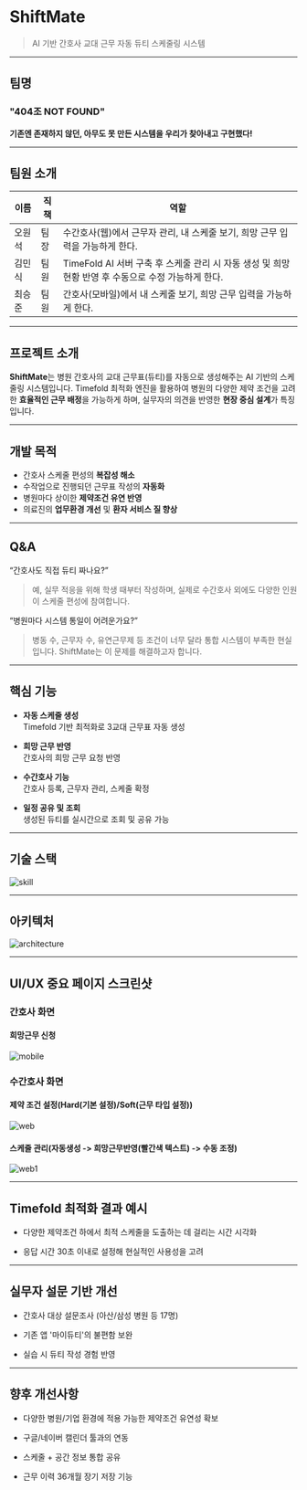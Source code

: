 # ShiftMate
> AI 기반 간호사 교대 근무 자동 듀티 스케줄링 시스템

---
## 팀명
### "404조 NOT FOUND"
**기존엔 존재하지 않던, 아무도 못 만든 시스템을 우리가 찾아내고 구현했다!**

---

## 팀원 소개
|이름|직책|역할|
|---------|---------|-----|
|오원석|팀장|수간호사(웹)에서 근무자 관리, 내 스케줄 보기, 희망 근무 입력을 가능하게 한다.|
|김민식|팀원|TimeFold AI 서버 구축 후 스케줄 관리 시 자동 생성 및 희망 현황 반영 후 수동으로 수정 가능하게 한다.|
|최승준|팀원|간호사(모바일)에서 내 스케줄 보기, 희망 근무 입력을 가능하게 한다.|

---

## 프로젝트 소개

**ShiftMate**는 병원 간호사의 교대 근무표(듀티)를 자동으로 생성해주는 AI 기반의 스케줄링 시스템입니다. Timefold 최적화 엔진을 활용하여 병원의 다양한 제약 조건을 고려한 **효율적인 근무 배정**을 가능하게 하며, 실무자의 의견을 반영한 **현장 중심 설계**가 특징입니다.

---

## 개발 목적

- 간호사 스케줄 편성의 **복잡성 해소**
- 수작업으로 진행되던 근무표 작성의 **자동화**
- 병원마다 상이한 **제약조건 유연 반영**
- 의료진의 **업무환경 개선** 및 **환자 서비스 질 향상**

---
## Q&A
“간호사도 직접 듀티 짜나요?”
> 예, 실무 적응을 위해 학생 때부터 작성하며, 실제로 수간호사 외에도 다양한 인원이 스케줄 편성에 참여합니다.

“병원마다 시스템 통일이 어려운가요?”
> 병동 수, 근무자 수, 유연근무제 등 조건이 너무 달라 통합 시스템이 부족한 현실입니다. ShiftMate는 이 문제를 해결하고자 합니다.

---
## 핵심 기능

-  **자동 스케줄 생성**  
  Timefold 기반 최적화로 3교대 근무표 자동 생성  

-  **희망 근무 반영**  
  간호사의 희망 근무 요청 반영  

-  **수간호사 기능**  
  간호사 등록, 근무자 관리, 스케줄 확정  

-  **일정 공유 및 조회**  
  생성된 듀티를 실시간으로 조회 및 공유 가능  

---
## 기술 스택
![skill](./assets/skill.png)


---
## 아키텍처
![architecture](./assets/architecture.png)

---
## UI/UX 중요 페이지 스크린샷

### 간호사 화면
#### 희망근무 신청
![mobile](./assets/mobile.png)

### 수간호사 화면
#### 제약 조건 설정(Hard(기본 설정)/Soft(근무 타입 설정))
![web](./assets/web.png)
#### 스케줄 관리(자동생성 -> 희망근무반영(빨간색 텍스트) -> 수동 조정)
![web1](./assets/web1.png)

---
## Timefold 최적화 결과 예시

* 다양한 제약조건 하에서 최적 스케줄을 도출하는 데 걸리는 시간 시각화

* 응답 시간 30초 이내로 설정해 현실적인 사용성을 고려

---
## 실무자 설문 기반 개선

* 간호사 대상 설문조사 (아산/삼성 병원 등 17명)

* 기존 앱 '마이듀티'의 불편함 보완

* 실습 시 듀티 작성 경험 반영

---
## 향후 개선사항

* 다양한 병원/기업 환경에 적용 가능한 제약조건 유연성 확보

* 구글/네이버 캘린더 툴과의 연동

* 스케줄 + 공간 정보 통합 공유

* 근무 이력 36개월 장기 저장 기능

